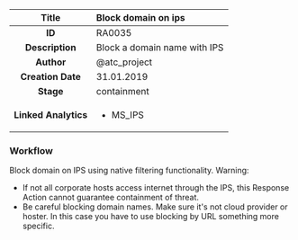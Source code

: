 | Title                       | Block domain on ips         |
|:---------------------------:|:--------------------|
| **ID**                      | RA0035            |
| **Description**             | Block a domain name with IPS   |
| **Author**                  | @atc_project        |
| **Creation Date**           | 31.01.2019 |
| **Stage**                   | containment         |
| **Linked Analytics** |<ul><li>MS_IPS</li></ul>|

### Workflow

Block domain on IPS using native filtering functionality.
Warning: 
- If not all corporate hosts access internet through the IPS, this Response Action cannot guarantee containment of threat.
- Be careful blocking domain names. Make sure it's not cloud provider or hoster. In this case you have to use blocking by URL something more specific.
